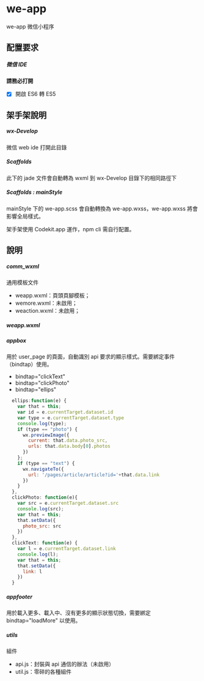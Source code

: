 # we-app

we-app 微信小程序



## 配置要求

##### 微信 IDE

**請務必打開**

- [x] 開啟 ES6 轉 ES5




## 架手架說明

##### wx-Develop

微信 web ide 打開此目錄

##### Scaffolds

此下的 jade 文件會自動轉為 wxml 到 wx-Develop 目錄下的相同路徑下

##### Scaffolds : mainStyle

mainStyle 下的 we-app.scss 會自動轉換為 we-app.wxss，we-app.wxss 將會影響全局樣式。



架手架使用 Codekit.app 運作，npm cli 需自行配置。



## 說明

##### comm_wxml

通用模板文件

* weapp.wxml：頁頭頁腳模板；
* wemore.wxml：未啟用；
* weaction.wxml：未啟用；





##### weapp.wxml

##### appbox

用於 user_page 的頁面，自動識別 api 要求的顯示樣式。需要綁定事件（bindtap）使用。

* bindtap="clickText"
* bindtap="clickPhoto"
* bindtap="ellips"

```javascript
  ellips:function(e) {
    var that = this;
    var id = e.currentTarget.dataset.id
    var type = e.currentTarget.dataset.type
    console.log(type);
    if (type == "photo") {
      wx.previewImage({
        current: that.data.photo_src,
        urls: that.data.body[0].photos
      })
    };
    if (type == "text") {
      wx.navigateTo({
        url: '/pages/article/article?id='+that.data.link
      })
    }
  },
  clickPhoto: function(e){
    var src = e.currentTarget.dataset.src
    console.log(src);
    var that = this;
    that.setData({
      photo_src: src
    })
  },
  clickText: function(e) {
    var l = e.currentTarget.dataset.link
    console.log(l);
    var that = this;
    that.setData({
      link: l
    })
  }
```



##### appfooter

用於載入更多、載入中、沒有更多的顯示狀態切換，需要綁定 bindtap="loadMore" 以使用。



##### utils

組件

* api.js：封裝與 api 通信的辦法（未啟用）
* util.js：零碎的各種組件